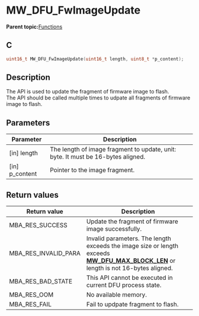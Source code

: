 # MW\_DFU\_FwImageUpdate

**Parent topic:**[Functions](GUID-B1BD071D-9DA2-4C1B-8D22-E7909F11135C.md)

## C

```c
uint16_t MW_DFU_FwImageUpdate(uint16_t length, uint8_t *p_content);
```

## Description

The API is used to update the fragment of firmware image to flash.<br />The API should be called multiple times to udpate all fragments of firmware image to flash.

## Parameters

|Parameter|Description|
|---------|-----------|
|\[in\] length|The length of image fragment to update, unit: byte. It must be 16-bytes aligned.|
|\[in\] p\_content|Pointer to the image fragment.|

## Return values

|Return value|Description|
|------------|-----------|
|MBA\_RES\_SUCCESS|Update the fragment of firmware image successfully.|
|MBA\_RES\_INVALID\_PARA|Invalid parameters. The length exceeds the image size or length exceeds **[MW\_DFU\_MAX\_BLOCK\_LEN](GUID-A97A3D7F-DBAD-42AA-8A4E-655862668781.md)** or length is not 16-bytes aligned.|
|MBA\_RES\_BAD\_STATE|This API cannot be executed in current DFU process state.|
|MBA\_RES\_OOM|No available memory.|
|MBA\_RES\_FAIL|Fail to updpate fragment to flash.|

